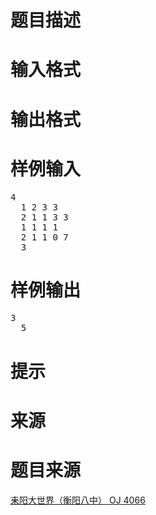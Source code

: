 

# 题目描述


<div class="content">

# 输入格式


<div class="content">

# 输出格式


<div class="content">

# 样例输入


<pre>4
  1 2 3 3
  2 1 1 3 3
  1 1 1 1
  2 1 1 0 7
  3</pre>

# 样例输出


<pre>3
  5</pre>

# 提示


<div class="content">

# 来源


<div class="content">

# 题目来源


<a href="http://www.lydsy.com/JudgeOnline/problem.php?id=4066">耒阳大世界（衡阳八中） OJ 4066</a>
